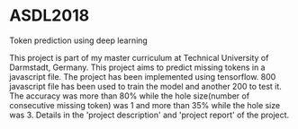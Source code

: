 # ASDL2018
Token prediction using deep learning 

This project is part of my master curriculum at Technical University of Darmstadt, Germany. This project aims to predict missing tokens in a javascript file. The project has been implemented using tensorflow. 800 javascript file has been used to train the model and another 200 to test it. The accuracy was more than 80% while the hole size(number of consecutive missing token) was 1 and more than 35% while the hole size was 3. Details in the 'project description' and 'project report' of the project.
